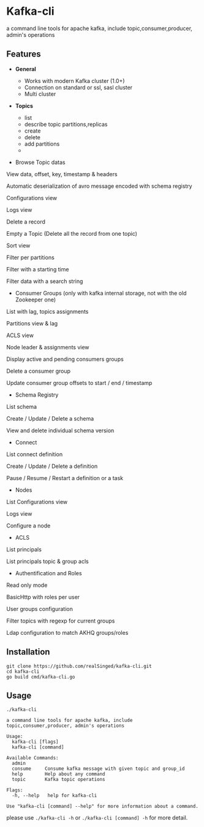# Kafka-cli

a command line tools for apache kafka, include topic,consumer,producer, admin's operations

## Features
- **General**
    - Works with modern Kafka cluster (1.0+)
    - Connection on standard or ssl, sasl cluster
    - Multi cluster

- **Topics**
    - list
    - describe topic partitions,replicas
    - create
    - delete
    - add partitions
    - 
* Browse Topic datas

View data, offset, key, timestamp & headers

Automatic deserialization of avro message encoded with schema registry

Configurations view

Logs view

Delete a record

Empty a Topic (Delete all the record from one topic)

Sort view

Filter per partitions

Filter with a starting time

Filter data with a search string

* Consumer Groups (only with kafka internal storage, not with the old Zookeeper one)

List with lag, topics assignments

Partitions view & lag

ACLS view

Node leader & assignments view

Display active and pending consumers groups

Delete a consumer group

Update consumer group offsets to start / end / timestamp

* Schema Registry

List schema

Create / Update / Delete a schema

View and delete individual schema version

* Connect

List connect definition

Create / Update / Delete a definition

Pause / Resume / Restart a definition or a task

* Nodes

List
Configurations view

Logs view

Configure a node

* ACLS

List principals

List principals topic & group acls

* Authentification and Roles

Read only mode

BasicHttp with roles per user

User groups configuration

Filter topics with regexp for current groups

Ldap configuration to match AKHQ groups/roles

## Installation

    git clone https://github.com/realSinged/kafka-cli.git
    cd kafka-cli
    go build cmd/kafka-cli.go

## Usage
    ./kafka-cli
    
    a command line tools for apache kafka, include topic,consumer,producer, admin's operations
    
    Usage:
      kafka-cli [flags]
      kafka-cli [command]
    
    Available Commands:
      admin       
      consume     Consume kafka message with given topic and group_id
      help        Help about any command
      topic       Kafka topic operations
    
    Flags:
      -h, --help   help for kafka-cli
    
    Use "kafka-cli [command] --help" for more information about a command.

please use `./kafka-cli -h` or `./kafka-cli [command] -h` for more detail.
